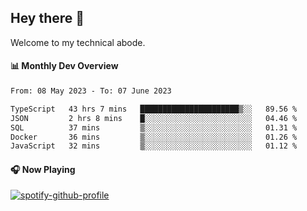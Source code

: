 ## Hey there 👋

Welcome to my technical abode.

#### 📊 Monthly Dev Overview
<!--START_SECTION:waka-->

```txt
From: 08 May 2023 - To: 07 June 2023

TypeScript   43 hrs 7 mins   ██████████████████████▒░░   89.56 %
JSON         2 hrs 8 mins    █░░░░░░░░░░░░░░░░░░░░░░░░   04.46 %
SQL          37 mins         ▒░░░░░░░░░░░░░░░░░░░░░░░░   01.31 %
Docker       36 mins         ▒░░░░░░░░░░░░░░░░░░░░░░░░   01.26 %
JavaScript   32 mins         ▒░░░░░░░░░░░░░░░░░░░░░░░░   01.12 %
```

<!--END_SECTION:waka-->

#### 🎧 Now Playing

[![spotify-github-profile](https://spotify-github-profile.vercel.app/api/view?uid=james2mid&cover_image=true&theme=natemoo-re)](https://open.spotify.com/user/james2mid?si=2b3baf2b09cb499e)
